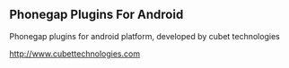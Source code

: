 
Phonegap Plugins For Android
----------------------------

Phonegap plugins for android platform, developed by cubet technologies

http://www.cubettechnologies.com
